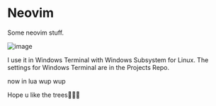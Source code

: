 # Neovim
Some neovim stuff.

![image](https://user-images.githubusercontent.com/85098415/171424082-5debab39-09d9-46c4-8b4f-ae943767dd6c.png)


I use it in Windows Terminal with Windows Subsystem for Linux.
The settings for Windows Terminal are in the Projects Repo.

now in lua wup wup

Hope u like the trees🌲🌲🌲
